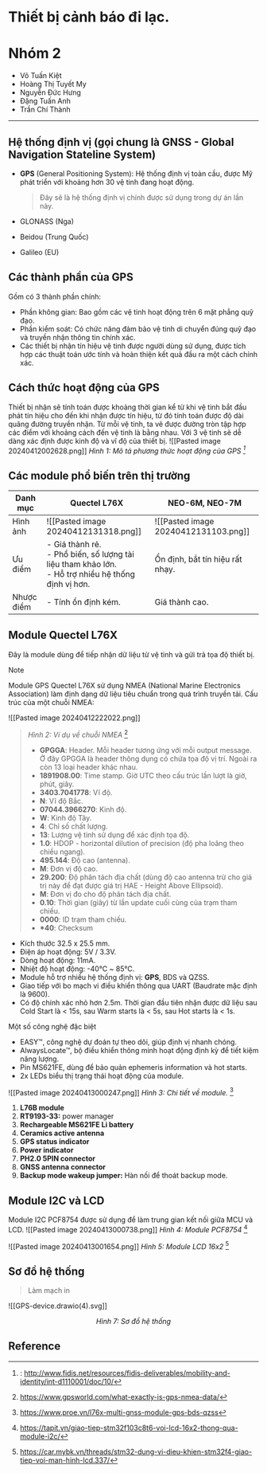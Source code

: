 # Thiết bị cảnh báo đi lạc.
# Nhóm 2
- Võ Tuấn Kiệt
- Hoàng Thị Tuyết My
- Nguyễn Đức Hưng
- Đặng Tuấn Anh
- Trần Chí Thành
---
## Hệ thống định vị (gọi chung là GNSS - Global Navigation Stateline System)
- **GPS** (General Positioning System): Hệ thống định vị toàn cầu, được Mỹ phát triển với khoảng hơn 30 vệ tinh đang hoạt động.
	> Đây sẽ là hệ thống định vị chính được sử dụng trong dự án lần này.
	
- GLONASS (Nga)
- Beidou (Trung Quốc)
- Galileo (EU)

## Các thành phần của GPS
Gồm có 3 thành phần chính:
- Phần không gian: Bao gồm các vệ tinh hoạt động trên 6 mặt phẳng quỹ đạo.
- Phần kiểm soát: Có chức năng đảm bảo vệ tinh di chuyển đúng quỹ đạo và truyền nhận thông tin chính xác.
- Các thiết bị nhận tín hiệu vệ tinh được người dùng sử dụng, được tích hợp các thuật toán ước tính và hoàn thiện kết quả đầu ra một cách chính xác.

## Cách thức hoạt động của GPS
Thiết bị nhận sẽ tính toán được khoảng thời gian kể từ khi vệ tinh bắt đầu phát tín hiệu cho đến khi nhận được tín hiệu, từ đó tính toán được độ dài quãng đường truyền nhận. 
Từ mỗi vệ tinh, ta vẽ được đường tròn tập hợp các điểm với khoảng cách đến vệ tinh là bằng nhau. Với 3 vệ tinh sẽ dễ dàng xác định được kinh độ và vĩ độ của thiết bị.
![[Pasted image 20240412002628.png]]
*Hình 1: Mô tả phương thức hoạt động của GPS [^1]*

## Các module phổ biến trên thị trường

| Danh mục   | **Quectel L76X**                                                                                        | **NEO-6M, NEO-7M**                   |
| ---------- | ------------------------------------------------------------------------------------------------------- | ------------------------------------ |
| Hình ảnh   | ![[Pasted image 20240412131318.png]]                                                                    | ![[Pasted image 20240412131103.png]] |
| Ưu điểm    | - Giá thành rẻ.<br>- Phổ biến, số lượng tài liệu tham khảo lớn.<br>- Hỗ trợ nhiều hệ thống định vị hơn. | Ổn định, bắt tín hiệu rất nhạy.      |
| Nhược điểm | - Tính ổn định kém.                                                                                     | Giá thành cao.                       |
## Module Quectel L76X
Đây là module dùng để tiếp nhận dữ liệu từ vệ tinh và gửi trả tọa độ thiết bị.
>[!note]
>Module GPS Quectel L76X sử dụng NMEA (National Marine Electronics Association) làm định dạng dữ liệu tiêu chuẩn trong quá trình truyền tải. 
Cấu trúc của một chuỗi NMEA: 
>
![[Pasted image 20240412222022.png]]
>*Hình 2: Ví dụ về chuỗi NMEA* [^2]
>- **GPGGA**: Header. Mỗi header tương ứng với mỗi output message. Ở đây GPGGA là header thông dụng có chứa tọa độ vị trí. Ngoài ra còn 13 loại header khác nhau.
>- **1891908.00**: Time stamp. Giờ UTC theo cấu trúc lần lượt là giờ, phút, giây.
>- **3403.7041778**: Vĩ độ.
>- **N**: Vĩ độ Bắc.
>- **07044.3966270**: Kinh độ.
>- **W**: Kinh độ Tây.
>- **4**: Chỉ số chất lượng.
>- **13**: Lượng vệ tinh sử dụng để xác định tọa độ.
>- **1.0**: HDOP - horizontal dilution of precision (độ pha loãng theo chiều ngang).
>- **495.144**: Độ cao (antenna).
>- **M**: Đơn vị độ cao.
>- **29.200**: Độ phân tách địa chất (dùng độ cao antenna trừ cho giá trị này để đạt được giá trị HAE - Height Above Ellipsoid).
>- **M**: Đơn vị đo cho độ phân tách địa chất.
>- **0.10**: Thời gian (giây) từ lần update cuối cùng của trạm tham chiếu.
>- **0000**: ID trạm tham chiếu.
>- **\*40**: Checksum

- Kích thước 32.5 x 25.5 mm.
- Điện áp hoạt động: 5V / 3.3V. 
- Dòng hoạt động: 11mA.
- Nhiệt độ hoạt động: -40℃ ~ 85℃.
- Module hỗ trợ nhiều hệ thống định vị: **GPS**, BDS và QZSS.
- Giao tiếp với bo mạch vi điều khiển thông qua UART (Baudrate mặc định là 9600).
- Có độ chính xác nhỏ hơn 2.5m. Thời gian đầu tiên nhận được dữ liệu sau Cold Start là < 15s, sau Warm starts là < 5s, sau Hot starts là < 1s.

Một số công nghệ đặc biệt 
- EASY™, công nghệ dự đoán tự theo dõi, giúp định vị nhanh chóng.
- AlwaysLocate™, bộ điều khiển thông minh hoạt động định kỳ để tiết kiệm năng lượng.
- Pin MS621FE, dùng để bảo quản ephemeris information và hot starts.
- 2x LEDs biểu thị trạng thái hoạt động của module.

![[Pasted image 20240413000247.png]]
*Hình 3: Chi tiết về module.* [^3]

1. **L76B module**
2. **RT9193-33:** power manager
3. **Rechargeable MS621FE Li battery**
4. **Ceramics active antenna**
5. **GPS status indicator**
6. **Power indicator**
7. **PH2.0 5PIN connector**
8. **GNSS antenna connector**
9. **Backup mode wakeup jumper:** Hàn nối để thoát backup mode.

## Module I2C và LCD
Module I2C PCF8754 được sử dụng để làm trung gian kết nối giữa MCU và LCD.
![[Pasted image 20240413000738.png]]
*Hình 4: Module PCF8754* [^4]

![[Pasted image 20240413001654.png]]
*Hình 5: Module LCD 16x2* [^5]

## Sơ đồ hệ thống
> Làm mạch in

![[GPS-device.drawio(4).svg]]
<center><em>Hình 7: Sơ đồ hệ thống</em></center>

## Reference

[^1]:: http://www.fidis.net/resources/fidis-deliverables/mobility-and-identity/int-d1110001/doc/10/
[^2]: https://www.gpsworld.com/what-exactly-is-gps-nmea-data/
[^3]: https://www.proe.vn/l76x-multi-gnss-module-gps-bds-qzss
[^4]: https://tapit.vn/giao-tiep-stm32f103c8t6-voi-lcd-16x2-thong-qua-module-i2c/
[^5]: https://car.mybk.vn/threads/stm32-dung-vi-dieu-khien-stm32f4-giao-tiep-voi-man-hinh-lcd.337/